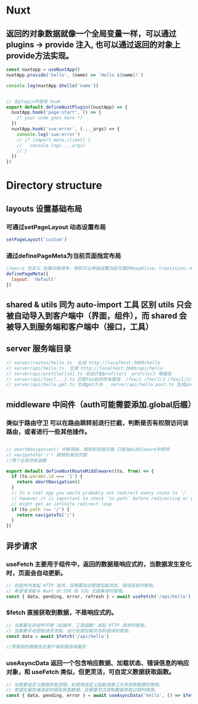 # Nuxt

## 返回的对象数据就像一个全局变量一样，可以通过plugins -> provide 注入, 也可以通过返回的对象上provide方法实现。
```js
const nuxtapp = useNuxtApp()
nuxtApp.provide('hello', (name) => `Hello ${name}!`)

console.log(nuxtApp.$hello('name'))


// 在plugin中使用 hook
export default defineNuxtPlugin((nuxtApp) => {
  nuxtApp.hook('page:start', () => {
    /* your code goes here */
  })
  nuxtApp.hook('vue:error', (..._args) => {
    console.log('vue:error')
    // if (import.meta.client) {
    //   console.log(..._args)
    // }
  })
})
```

# Directory structure

## layouts 设置基础布局

###  可通过setPageLayout 动态设置布局
```js
setPageLayout('custom')
```
### 通过definePageMeta为当前页面指定布局
```js
//macro 宏定义,拓展功能很多，例如可以单独设置当前页面的keepAlive，transition，meta，加载页面等信息。
definePageMeta({
  layout: 'default'
})
```

## shared & utils 同为 auto-import 工具 区别 utils 只会被自动导入到客户端中（界面，组件），而 shared 会被导入到服务端和客户端中（接口，工具）

## server 服务端目录
```js
// server/routes/hello.ts  生成 http://localhost:3000/hello
// server/api/hello.ts  生成 http://localhost:3000/api/hello
// server/api/profile/[id].ts 动态匹配profile/1  profile/2 等路径
// server/api/foo/[...].ts 匹配foo后的所有路径  /foo/1 /foo/1/2 /foo/1/2/3 等路径
// server/api/hello.get.ts 生成get方法   server/api/hello.post.ts 生成post方法
```

## middleware 中间件（auth可能需要添加.global后缀）

###  类似于路由守卫  可以在路由跳转前进行拦截，判断是否有权限访问该路由，或者进行一些其他操作。

```js

// abortNavigation() 中断导航，跳转到其他页面 只能在middleware中使用
// navigateTo('/') 跳转到其他页面
//两个全局导航函数

export default defineNuxtRouteMiddleware((to, from) => {
  if (to.params.id === '1') {
    return abortNavigation()
  }
  // In a real app you would probably not redirect every route to `/`
  // however it is important to check `to.path` before redirecting or you
  // might get an infinite redirect loop
  if (to.path !== '/') {
    return navigateTo('/')
  }
})
```

## 异步请求 

### useFetch  主要用于组件中，返回的数据是响应式的，当数据发生变化时，页面会自动更新。
```js
// 在组件内发起 HTTP 请求，且需要自动管理加载状态、错误信息时使用。
// 希望请求能与 Nuxt 的 SSR 和 SSG 无缝集成时使用。
const { data, pending, error, refresh } = await useFetch('/api/hello'),
```
### $fetch 直接获取到数据，不是响应式的。
```js
// 当需要在非组件环境（如插件、工具函数）发起 HTTP 请求时使用。
// 当需要手动控制请求流程，自行处理加载状态和错误时使用。
const data = await $fetch('/api/hello')

//获取到的数据会在客户端和服务端看到

```
### useAsyncData  返回一个包含响应数据、加载状态、错误信息的响应对象，和 useFetch 类似，但更灵活，可自定义数据获取函数。
```js
// 当需要自定义数据获取逻辑，如使用自定义函数或第三方库获取数据时使用。
// 希望在服务端渲染时提前获取数据，且需要灵活控制数据获取过程时使用。
const { data, pending, error } = await useAsyncData('hello', () => $fetch('/api/hello')),
```